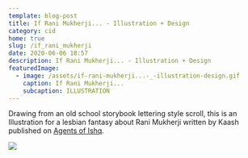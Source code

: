 ```yaml
---
template: blog-post
title: If Rani Mukherji... - Illustration + Design
category: cid
home: true
slug: /if_rani_mukherji
date: 2020-06-06 18:57
description: If Rani Mukherji... - Illustration + Design
featuredImage:
  - image: /assets/if-rani-mukherji...-_-illustration-design.gif
    caption: If Rani Mukherji...
    subcaption: ILLUSTRATION
---
```

Drawing from an old school storybook lettering style scroll, this is an Illustration for a lesbian fantasy about Rani Mukherji written by Kaash published on [Agents of Ishq](www.agentsofishq.com). 



![](/assets/rm-final-english.jpg)